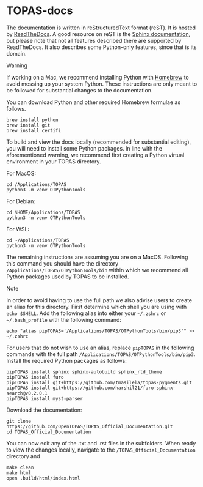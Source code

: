 # TOPAS-docs

The documentation is written in reStructuredText format (reST). It is hosted by [ReadTheDocs](https://docs.readthedocs.org). A good resource on reST is the [Sphinx documentation](http://www.sphinx-doc.org), but please note that not all features described there are supported by ReadTheDocs. It also describes some Python-only features, since that is its domain.

> [!WARNING]
> If working on a Mac, we recommend installing Python with [Homebrew](http://brew.sh) to avoid messing up your system Python. These instructions are only meant to be followed for substantial changes to the documentation.

You can download Python and other required Homebrew formulae as follows.

	brew install python
	brew install git
	brew install certifi

To build and view the docs locally (recommended for substantial editing), you will need to install some Python packages. In line with the aforementioned warning, we recommend first creating a Python virtual environment in your TOPAS directory.

For MacOS:
	
	cd /Applications/TOPAS
	python3 -m venv OTPythonTools

For Debian:

	cd $HOME/Applications/TOPAS
	python3 -m venv OTPythonTools

For WSL:

	cd ~/Applications/TOPAS
	python3 -m venv OTPythonTools

The remaining instructions are assuming you are on a MacOS. Following this command you should have the directory `/Applications/TOPAS/OTPythonTools/bin` within which we recommend all Python packages used by TOPAS to be installed.

> [!NOTE]
> In order to avoid having to use the full path we also advise users to create an alias for this directory. First determine which shell you are using with `echo $SHELL`. Add the following alias into either your `~/.zshrc` or `~/.bash_profile` with the following command: 

	echo "alias pipTOPAS='/Applications/TOPAS/OTPythonTools/bin/pip3'" >> ~/.zshrc

For users that do not wish to use an alias, replace `pipTOPAS` in the following commands with the full path `/Applications/TOPAS/OTPythonTools/bin/pip3`. Install the required Python packages as follows:

	pipTOPAS install sphinx sphinx-autobuild sphinx_rtd_theme
	pipTOPAS install furo
 	pipTOPAS install git+https://github.com/tmasilela/topas-pygments.git
	pipTOPAS install git+https://github.com/harshil21/furo-sphinx-search@v0.2.0.1
	pipTOPAS install myst-parser

Download the documentation:

 	git clone https://github.com/OpenTOPAS/TOPAS_Official_Documentation.git
	cd TOPAS_Official_Documentation

You can now edit any of the .txt and .rst files in the subfolders. When ready to view the changes locally, navigate to the `/TOPAS_Official_Documentation` directory and

	make clean
	make html
	open .build/html/index.html
